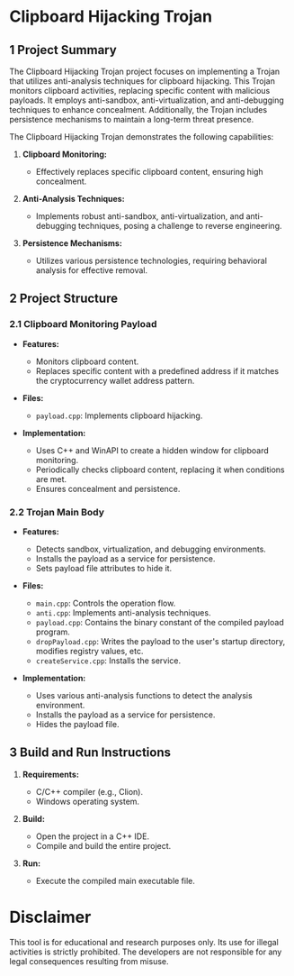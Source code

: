 # Clipboard Hijacking Trojan


## 1 Project Summary

The Clipboard Hijacking Trojan project focuses on implementing a Trojan that utilizes anti-analysis techniques for clipboard hijacking. This Trojan monitors clipboard activities, replacing specific content with malicious payloads. It employs anti-sandbox, anti-virtualization, and anti-debugging techniques to enhance concealment. Additionally, the Trojan includes persistence mechanisms to maintain a long-term threat presence.

The Clipboard Hijacking Trojan demonstrates the following capabilities:

1. **Clipboard Monitoring:**
   - Effectively replaces specific clipboard content, ensuring high concealment.

2. **Anti-Analysis Techniques:**
   - Implements robust anti-sandbox, anti-virtualization, and anti-debugging techniques, posing a challenge to reverse engineering.

3. **Persistence Mechanisms:**
   - Utilizes various persistence technologies, requiring behavioral analysis for effective removal.


## 2 Project Structure

### 2.1 Clipboard Monitoring Payload

- **Features:**
  - Monitors clipboard content.
  - Replaces specific content with a predefined address if it matches the cryptocurrency wallet address pattern.

- **Files:**
  - `payload.cpp`: Implements clipboard hijacking.

- **Implementation:**
  - Uses C++ and WinAPI to create a hidden window for clipboard monitoring.
  - Periodically checks clipboard content, replacing it when conditions are met.
  - Ensures concealment and persistence.

### 2.2 Trojan Main Body

- **Features:**
  - Detects sandbox, virtualization, and debugging environments.
  - Installs the payload as a service for persistence.
  - Sets payload file attributes to hide it.

- **Files:**
  - `main.cpp`: Controls the operation flow.
  - `anti.cpp`: Implements anti-analysis techniques.
  - `payload.cpp`: Contains the binary constant of the compiled payload program.
  - `dropPayload.cpp`: Writes the payload to the user's startup directory, modifies registry values, etc.
  - `createService.cpp`: Installs the service.

- **Implementation:**
  - Uses various anti-analysis functions to detect the analysis environment.
  - Installs the payload as a service for persistence.
  - Hides the payload file.


## 3 Build and Run Instructions

1. **Requirements:**
   - C/C++ compiler (e.g., Clion).
   - Windows operating system.

2. **Build:**
   - Open the project in a C++ IDE.
   - Compile and build the entire project.

3. **Run:**
   - Execute the compiled main executable file.


# Disclaimer

This tool is for educational and research purposes only. Its use for illegal activities is strictly prohibited. The developers are not responsible for any legal consequences resulting from misuse.
